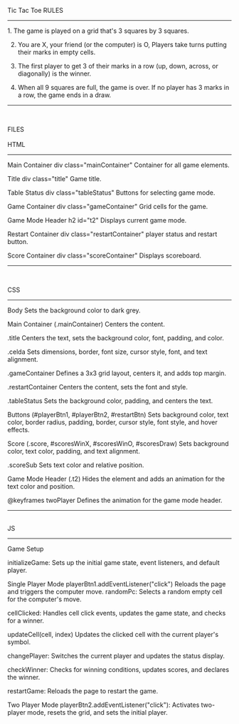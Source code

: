 Tic Tac Toe RULES
<hr>
1. The game is played on a grid that's 3 squares by 3 squares.

2. You are X, your friend (or the computer) is O, Players take turns putting their marks in empty cells.

3. The first player to get 3 of their marks in a row (up, down, across, or diagonally) is the winner.

4. When all 9 squares are full, the game is over. If no player has 3 marks in a row, the game ends in a draw.
<hr>
<br>

FILES
<br>
<br>
HTML
<hr>
Main Container div class="mainContainer" Container for all game elements.

Title div class="title" Game title.

Table Status div class="tableStatus" Buttons for selecting game mode.

Game Container div class="gameContainer" Grid cells for the game.

Game Mode Header h2 id="t2" Displays current game mode.

Restart Container div class="restartContainer" player status and restart button.

Score Container div class="scoreContainer" Displays scoreboard.

<hr>
<br>

CSS
<hr>
Body
Sets the background color to dark grey.

Main Container (.mainContainer)
Centers the content.

.title
Centers the text, sets the background color, font, padding, and color.

.celda
Sets dimensions, border, font size, cursor style, font, and text alignment.

.gameContainer
Defines a 3x3 grid layout, centers it, and adds top margin.

.restartContainer
Centers the content, sets the font and style.

.tableStatus
Sets the background color, padding, and centers the text.

Buttons (#playerBtn1, #playerBtn2, #restartBtn)
Sets background color, text color, border radius, padding, border, cursor style, font style, and hover effects.

Score (.score, #scoresWinX, #scoresWinO, #scoresDraw)
Sets background color, text color, padding, and text alignment.

.scoreSub
Sets text color and relative position.

Game Mode Header (.t2)
Hides the element and adds an animation for the text color and position.

@keyframes twoPlayer
Defines the animation for the game mode header.
<hr>
<br>
JS
<hr>
Game Setup

initializeGame: Sets up the initial game state, event listeners, and default player.

Single Player Mode
playerBtn1.addEventListener("click") Reloads the page and triggers the computer move.
randomPc: Selects a random empty cell for the computer's move.

cellClicked: Handles cell click events, updates the game state, and checks for a winner.

updateCell(cell, index) Updates the clicked cell with the current player's symbol.

changePlayer: Switches the current player and updates the status display.

checkWinner: Checks for winning conditions, updates scores, and declares the winner.

restartGame: Reloads the page to restart the game.

Two Player Mode
playerBtn2.addEventListener("click"): Activates two-player mode, resets the grid, and sets the initial player.
